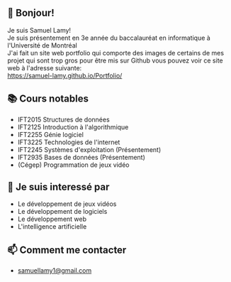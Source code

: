 ## 👋 Bonjour! 
Je suis Samuel Lamy!
<br /> 
Je suis présentement en 3e année du baccalauréat en informatique à l'Université de Montréal
<br /> 
J'ai fait un site web portfolio qui comporte des images de certains de mes projet qui sont trop gros pour être mis sur Github vous pouvez voir ce site web à l'adresse suivante:
<br /> 
https://samuel-lamy.github.io/Portfolio/
## 📚 Cours notables
- IFT2015 Structures de données
- IFT2125 Introduction à l'algorithmique
- IFT2255 Génie logiciel
- IFT3225 Technologies de l'internet
- IFT2245 Systèmes d'exploitation (Présentement)
- IFT2935 Bases de données (Présentement)
- (Cégep) Programmation de jeux vidéo
## 👀 Je suis interessé par
- Le développement de jeux vidéos 
- Le développement de logiciels
- Le développement web
- L'intelligence artificielle
## 📫 Comment me contacter 
- samuellamy1@gmail.com
